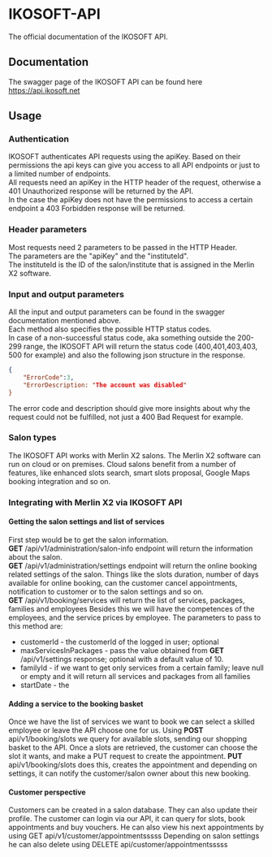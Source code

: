 # IKOSOFT-API

The official documentation of the IKOSOFT API.

## Documentation

The swagger page of the IKOSOFT API can be found here https://api.ikosoft.net

## Usage

### Authentication
IKOSOFT authenticates API requests using the apiKey. Based on their permissions the api keys can give you access to all API endpoints or just to a limited number of endpoints.<br>
All requests need an apiKey in the HTTP header of the request, otherwise a 401 Unauthorized response will be returned  by the API.<br>
In the case the apiKey does not have the permissions to access a certain endpoint a 403 Forbidden response will be returned.

### Header parameters
Most requests need 2 parameters to be passed in the HTTP Header.<br>
The parameters are the "apiKey" and the "instituteId".<br>
The instituteId is the ID of the salon/institute that is assigned in the Merlin X2 software.<br>

### Input and output parameters
All the input and output parameters can be found in the swagger documentation mentioned above.<br>
Each method also specifies the possible HTTP status codes.<br>
In case of a non-successful status code, aka something outside the 200-299 range, the IKOSOFT API will return the status code (400,401,403,403, 500 for example) and also the following json structure in the response.<br>
```JSON response in case of error
{
	"ErrorCode":3,
	"ErrorDescription: "The account was disabled"
}
```
The error code and description should give more insights about why the request could not be fulfilled, not just a 400 Bad Request for example.

### Salon types
The IKOSOFT API works with Merlin X2 salons. The Merlin X2 software can run on cloud or on premises.
Cloud salons benefit from a number of features, like enhanced slots search, smart slots proposal, Google Maps booking integration and so on.

### Integrating with Merlin X2 via IKOSOFT API

#### Getting the salon settings and list of services
First step would be to get the salon information.<br>
**GET** /api/v1/administration/salon-info endpoint will return the information about the salon.<br>
**GET** /api/v1/administration/settings endpoint will return the online booking related settings of the salon. Things like the slots duration, number of days available for online booking, can the customer cancel appointments, notification to customer or to the salon settings and so on.<br>
**GET** /api/v1/booking/services will return the list of services, packages, families and employees
Besides this we will have the competences of the employees, and the service prices by employee.
The parameters to pass to this method are:
- customerId - the customerId of the logged in user; optional
- maxServicesInPackages - pass the value obtained from **GET** /api/v1/settings response; optional with a default value of 10.
- familyId - if we want to get only services from a certain family; leave null or empty and it will return all services and packages from all families
- startDate - the 

#### Adding a service to the booking basket
Once we have the list of services we want to book we can select a skilled employee or leave the API choose one for us.
Using **POST** api/v1/booking/slots we query for available slots, sending our shopping basket to the API.
Once a slots are retrieved, the customer can choose the slot it wants, and make a PUT request to create the appointment.
**PUT** api/v1/booking/slots does this, creates the appointment and depending on settings, it can notify the customer/salon owner about this new booking.

#### Customer perspective
Customers can be created in a salon database. They can also update their profile.
The customer can login via our API, it can query for slots, book appointments and buy vouchers.
He can also view his next appointments by using GET api/v1/customer/appointmentsssss
Depending on salon settings he can also delete using DELETE api/customer/appointmentsssss





